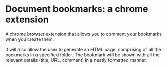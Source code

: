 # Document bookmarks: a chrome extension
A chrome browser extension that allows you to comment your bookmarks when you create them.

It will also allow the user to generate an HTML page, comprising of all the bookmarks in a 
specified folder. The bookmark will be shown with all the relevant details (title, URL, comment) in a 
neatly formatted manner.
